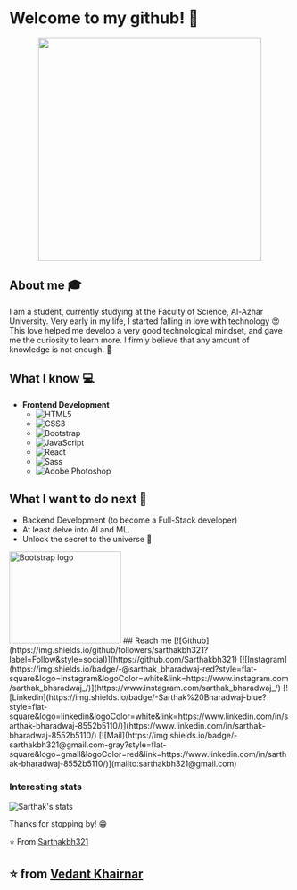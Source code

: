 
# Welcome to my github! 👋

<div align="center">
	<img src="https://i.imgur.com/8MupZHY.gif" width="400px" />
</div>

## About me :mortar_board:
I am a student, currently studying at the Faculty of Science, Al-Azhar University. Very early in my life, I started falling in love with technology 😍 This love helped me develop a very good technological mindset, and gave me the curiosity to learn more. I firmly believe that any amount of knowledge is not enough. 🧠

## What I know :computer:
- **Frontend Development**
	- ![HTML5](https://img.shields.io/badge/-HTML5-%23E44D27?style=flat-square&logo=html5&logoColor=ffffff)
	- ![CSS3](https://img.shields.io/badge/-CSS3-%231572B6?style=flat-square&logo=css3)
	- ![Bootstrap]([https://img.shields.io/badge/-CSS3-%231572B6?style=flat-square&logo=css3](https://v5.getbootstrap.com/docs/5.0/assets/brand/bootstrap-logo-shadow.png))
	- ![JavaScript](https://img.shields.io/badge/-JavaScript-%23F7DF1C?style=flat-square&logo=javascript&logoColor=000000&labelColor=%23F7DF1C&color=%23FFCE5A)
	- ![React](https://img.shields.io/badge/-React-%23282C34?style=flat-square&logo=react)
	- ![Sass](https://img.shields.io/badge/-Sass-%23CC6699?style=flat-square&logo=sass&logoColor=ffffff)
	- ![Adobe Photoshop](http://img.shields.io/badge/-Abode%20Photoshop-26C9FF?style=flat-square&logo=adobe-photoshop&logoColor=ffffff)

## What I want to do next :thinking:
- Backend Development (to become a Full-Stack developer)
- At least delve into AI and ML.
- Unlock the secret to the universe :rofl:
 <img src="https://v5.getbootstrap.com/docs/5.0/assets/brand/bootstrap-logo-shadow.png" alt="Bootstrap logo" width="200" height="165">
## Reach me 
[![Github](https://img.shields.io/github/followers/sarthakbh321?label=Follow&style=social)](https://github.com/Sarthakbh321)
[![Instagram](https://img.shields.io/badge/-@sarthak_bharadwaj-red?style=flat-square&logo=instagram&logoColor=white&link=https://www.instagram.com/sarthak_bharadwaj_/)](https://www.instagram.com/sarthak_bharadwaj_/)
[![Linkedin](https://img.shields.io/badge/-Sarthak%20Bharadwaj-blue?style=flat-square&logo=linkedin&logoColor=white&link=https://www.linkedin.com/in/sarthak-bharadwaj-8552b5110/)](https://www.linkedin.com/in/sarthak-bharadwaj-8552b5110/)
[![Mail](https://img.shields.io/badge/-sarthakbh321@gmail.com-gray?style=flat-square&logo=gmail&logoColor=red&link=https://www.linkedin.com/in/sarthak-bharadwaj-8552b5110/)](mailto:sarthakbh321@gmail.com)


### Interesting stats

![Sarthak's stats](https://github-readme-stats.vercel.app/api?username=sarthakbh321&show_icons=true)

Thanks for stopping by! 😁


⭐️ From [Sarthakbh321](https://github.com/Sarthakbh321)

## ⭐️ from [Vedant Khairnar](https://github.com/VedantKhairnar)



